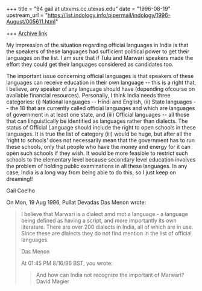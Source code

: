 +++
title = "94 gail at utxvms.cc.utexas.edu"
date = "1996-08-19"
upstream_url = "https://list.indology.info/pipermail/indology/1996-August/005611.html"

+++
[Archive link](https://list.indology.info/pipermail/indology/1996-August/005611.html)

My impression of the situation regarding official languages in India is
that the speakers of these languages had sufficient political power to get
their languages on the list. I am sure that if Tulu and Marwari speakers
made the effort they could get their languages considered as candidates
too. 

The important issue concerning official languages is that speakers of
these languages can receive education in their own language -- this is a
right that, I believe, any speaker of any language should have (depending
ofcourse on available financial resources). Personally, I think India
needs three categories: (i) National languages -- Hindi and English, (ii)
State languages -- the 18 that are currently called official languages and
which are languages of government in at least one state, and (iii)
Official languages -- all those that can linguistically be identified as
languages rather than dialects. The status of Official Language should
include the right to open schools in these languages. It is true the list
of category (iii) would be huge, but after all the 'right to schools' does
not necessarily mean that the government has to run these schools, only
that people who have the money and energy for it can open such schools if
they wish. It would be more feasible to restrict such schools to the
elementary level because secondary level education involves the problem of
holding public examinations in all these languages. In any case, India is
a long way from being able to do this, so I just keep on dreaming!! 

Gail Coelho


On Mon, 19 Aug 1996, Pullat Devadas Das Menon wrote:

> I believe that Marwari is a dialect amd mot a language - a language being
> defined as having a script, and more importantly its own literature. There
> are over 200 dialects in India, all of which are in use. Since these are
> dialects they do not find mention in the list of official languages.
> 
> Das Menon
> 
> At 01:45 PM 8/16/96 BST, you wrote:
> >And how can India not recognize the important of Marwari?
> >David Magier
> >
> >
> 
> 
> 




